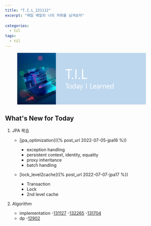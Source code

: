 ```yaml
---
title: "T.I.L_221112"
excerpt: "매일 매일의 나의 자취를 남겨보자"

categories:
  - til
tags:
  - til
---
```

<figure>
    <img src="/assets/images/til_image.png">
</figure>

## What's New for Today   

1. JPA 복습
    - [jpa_optimization]({% post_url 2022-07-05-jpa16 %})
        - exception handling
        - persistent context, identity, equality
        - proxy inheritance
        - batch handling

    - [lock_level2cache]({% post_url 2022-07-07-jpa17 %})
        - Transaction
        - Lock
        - 2nd level cache

2. Algorithm
    - implementation
        -[131127](https://school.programmers.co.kr/learn/courses/30/lessons/131127)
        -[132265](https://school.programmers.co.kr/learn/courses/30/lessons/132265)
        -[131704](https://school.programmers.co.kr/learn/courses/30/lessons/131704)
    - dp
        -[12902](https://school.programmers.co.kr/learn/courses/30/lessons/12902)
